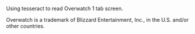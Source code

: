 Using tesseract to read Overwatch 1 tab screen.

Overwatch is a trademark of Blizzard Entertainment, Inc., in the U.S. and/or other countries.